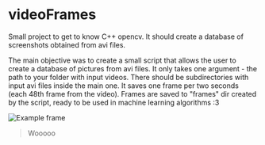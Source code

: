 # videoFrames
Small project to get to know C++ opencv. It should create a database of screenshots obtained from avi files.

The main objective was to create a small script that allows the user to create a database of pictures from avi files.
It only takes one argument - the path to your folder with input videos.
There should be subdirectories with input avi files inside the main one. It saves one frame per two seconds (each 48th frame from the video).
Frames are saved to "frames" dir created by the script, ready to be used in machine learning algorithms :3

![Example frame](videoFrames/sponge4.avi_15408.jpg)
>Wooooo

